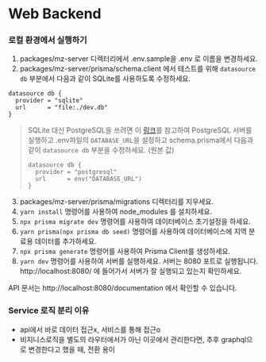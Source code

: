 # Web Backend

### 로컬 환경에서 실행하기

1. packages/mz-server 디렉터리에서 .env.sample을 .env 로 이름을 변경하세요.
2. packages/mz-server/prisma/schema.client 에서 테스트를 위해 `datasource db` 부분에서 다음과 같이 SQLite를 사용하도록 수정하세요.

```
datasource db {
  provider = "sqlite"
  url      = "file:./dev.db"
}
```

> SQLite 대신 PostgreSQL을 쓰려면 이 [링크](../mz-server/dockers/postgresql/README.md)를 참고하여 PostgreSQL 서버를 실행하고 .env파일의 `DATABASE_URL`을 설정하고 schema.prisma에서 다음과 같이 `datasource db` 부분을 수정하세요. (원본 값)
>
> ```
> datasource db {
>   provider = "postgresql"
>   url      = env("DATABASE_URL")
> }
> ```

3. packages/mz-server/prisma/migrations 디렉터리를 지우세요.
4. `yarn install` 명령어를 사용하여 node_modules 를 설치하세요.
5. `npx prisma migrate dev` 명령어를 사용하여 데이터베이스 초기설정을 하세요.
6. `yarn prisma(npx prisma db seed)` 명령어를 사용하여 데이터베이스에 지역 분료용 데이터를 추가하세요.
7. `npx prisma generate` 명령어를 사용하여 Prisma Client를 생성하세요.
8. `yarn dev` 명령어를 사용하여 서버를 실행하세요. 서버는 8080 포트로 실행됩니다. http://localhost:8080/ 에 들어가서 서버가 잘 실행되고 있는지 확인하세요.

API 문서는 http://localhost:8080/documentation 에서 확인할 수 있습니다.

### Service 로직 분리 이유

- api에서 바로 데이터 접근x, 서비스를 통해 접근o
- 비지니스로직을 별도의 라우터에서가 아닌 이곳에서 관리한다면, 추후 graphql으로 변경한다고 했을 때, 전환 용이
